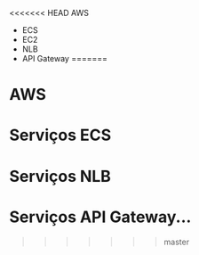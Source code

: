 <<<<<<< HEAD
AWS

* ECS
* EC2
* NLB
* API Gateway
=======
# AWS

# Serviços ECS
# Serviços NLB
# Serviços API Gateway...
>>>>>>> master
